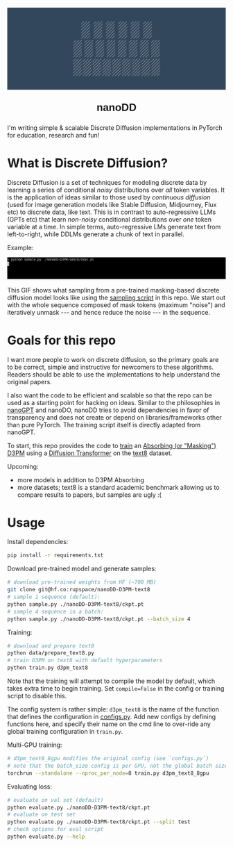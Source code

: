 <p align="center">
  <img src="./_img/dd.gif" width=800 style="max-width: 100%;" alt="[nano] discrete diffusion">
</p>
<p align="center" style="font-family: sans-serif; font-size: 24px;">
  <b>nanoDD</b>
</p>

I'm writing simple & scalable Discrete Diffusion implementations in PyTorch for education, research and fun!

# What is Discrete Diffusion?
Discrete Diffusion is a set of techniques for modeling discrete data by learning a series of conditional *noisy* distributions over *all* token variables. 
It is the application of ideas similar to those used by _continuous diffusion_ (used for image generation models like Stable Diffusion, Midjourney, Flux etc) to discrete data, like text. 
This is in contrast to auto-regressive LLMs (GPTs etc) that learn *non-noisy* conditional distributions over *one* token variable at a time.
In simple terms, auto-regressive LMs generate text from left-to-right, while DDLMs generate a chunk of text in parallel.

Example:

![img](./_img/sample.gif)

This GIF shows what sampling from a pre-trained masking-based discrete diffusion model looks like using the [sampling script](./sample.py) in this repo.
We start out with the whole sequence composed of mask tokens (maximum "noise") and iteratively unmask --- and hence reduce the noise --- in the sequence.

# Goals for this repo
I want more people to work on discrete diffusion, so the primary goals are to be correct, simple and instructive for newcomers to these algorithms.
Readers should be able to use the implementations to help understand the original papers.

I also want the code to be efficient and scalable so that the repo can be used as a starting point for hacking on ideas. 
Similar to the philosophies in [nanoGPT](https://github.com/karpathy/nanoGPT) and nanoDO, nanoDD tries to avoid dependencies in favor of transparency and does not create or depend on libraries/frameworks other than pure PyTorch.
The training script itself is directly adapted from nanoGPT.

To start, this repo provides the code to [train](./train.py) an [Absorbing (or "Masking") D3PM](https://arxiv.org/abs/2107.03006) using a [Diffusion Transformer](./dit.py) on the [text8](https://paperswithcode.com/dataset/text8) dataset.

Upcoming:
- more models in addition to D3PM Absorbing
- more datasets; text8 is a standard academic benchmark allowing us to compare results to papers, but samples are ugly :(

# Usage

Install dependencies:
```bash
pip install -r requirements.txt
```

Download pre-trained model and generate samples:
```bash
# download pre-trained weights from HF (~700 MB)
git clone git@hf.co:rupspace/nanoDD-D3PM-text8
# sample 1 sequence (default):
python sample.py ./nanoDD-D3PM-text8/ckpt.pt
# sample 4 sequence in a batch:
python sample.py ./nanoDD-D3PM-text8/ckpt.pt --batch_size 4
```

Training:
```bash
# download and prepare text8
python data/prepare_text8.py
# train D3PM on text8 with default hyperparameters
python train.py d3pm_text8
```
Note that the training will attempt to compile the model by default, which takes extra time to begin training.
Set `compile=False` in the config or training script to disable this.

The config system is rather simple:
`d3pm_text8` is the name of the function that defines the configuration in [configs.py](./configs.py).
Add new configs by defining functions here, and specify their name on the cmd line to over-ride any global training configuration in `train.py`.

Multi-GPU training:
```bash
# d3pm_text8_8gpu modifies the original config (see `configs.py`)
# note that the batch_size config is per GPU, not the global batch size
torchrun --standalone --nproc_per_node=8 train.py d3pm_text8_8gpu
```

Evaluating loss:
```bash
# evaluate on val set (default)
python evaluate.py ./nanoDD-D3PM-text8/ckpt.pt
# evaluate on test set
python evaluate.py ./nanoDD-D3PM-text8/ckpt.pt --split test
# check options for eval script
python evaluate.py --help
```
